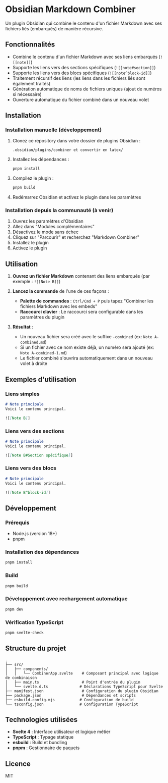 # Obsidian Markdown Combiner

Un plugin Obsidian qui combine le contenu d'un fichier Markdown avec ses fichiers liés (embarqués) de manière récursive.

## Fonctionnalités

- Combine le contenu d'un fichier Markdown avec ses liens embarqués (`![[note]]`)
- Supporte les liens vers des sections spécifiques (`![[note#section]]`)
- Supporte les liens vers des blocs spécifiques (`![[note^block-id]]`)
- Traitement récursif des liens (les liens dans les fichiers liés sont également traités)
- Génération automatique de noms de fichiers uniques (ajout de numéros si nécessaire)
- Ouverture automatique du fichier combiné dans un nouveau volet

## Installation

### Installation manuelle (développement)

1. Clonez ce repository dans votre dossier de plugins Obsidian :
   ```
   .obsidian/plugins/combiner et convertir en latex/
   ```

2. Installez les dépendances :
   ```bash
   pnpm install
   ```

3. Compilez le plugin :
   ```bash
   pnpm build
   ```

4. Redémarrez Obsidian et activez le plugin dans les paramètres

### Installation depuis la communauté (à venir)

1. Ouvrez les paramètres d'Obsidian
2. Allez dans "Modules complémentaires"
3. Désactivez le mode sans échec
4. Cliquez sur "Parcourir" et recherchez "Markdown Combiner"
5. Installez le plugin
6. Activez le plugin

## Utilisation

1. **Ouvrez un fichier Markdown** contenant des liens embarqués (par exemple : `![[Note B]]`)

2. **Lancez la commande** de l'une de ces façons :
   - **Palette de commandes** : `Ctrl/Cmd + P` puis tapez "Combiner les fichiers Markdown avec les embeds"
   - **Raccourci clavier** : Le raccourci sera configurable dans les paramètres du plugin

3. **Résultat** :
   - Un nouveau fichier sera créé avec le suffixe `-combined` (ex: `Note A-combined.md`)
   - Si un fichier avec ce nom existe déjà, un numéro sera ajouté (ex: `Note A-combined-1.md`)
   - Le fichier combiné s'ouvrira automatiquement dans un nouveau volet à droite

## Exemples d'utilisation

### Liens simples
```markdown
# Note principale
Voici le contenu principal.

![[Note B]]
```

### Liens vers des sections
```markdown
# Note principale
Voici le contenu principal.

![[Note B#Section spécifique]]
```

### Liens vers des blocs
```markdown
# Note principale
Voici le contenu principal.

![[Note B^block-id]]
```

## Développement

### Prérequis

- Node.js (version 18+)
- pnpm

### Installation des dépendances

```bash
pnpm install
```

### Build

```bash
pnpm build
```

### Développement avec rechargement automatique

```bash
pnpm dev
```

### Vérification TypeScript

```bash
pnpm svelte-check
```

## Structure du projet

```
.
├── src/
│   ├── components/
│   │   └── CombinerApp.svelte    # Composant principal avec logique de combinaison
│   ├── main.ts                   # Point d'entrée du plugin
│   └── svelte.d.ts              # Déclarations TypeScript pour Svelte
├── manifest.json                 # Configuration du plugin Obsidian
├── package.json                  # Dépendances et scripts
├── esbuild.config.mjs           # Configuration de build
└── tsconfig.json                # Configuration TypeScript
```

## Technologies utilisées

- **Svelte 4** : Interface utilisateur et logique métier
- **TypeScript** : Typage statique
- **esbuild** : Build et bundling
- **pnpm** : Gestionnaire de paquets

## Licence

MIT
